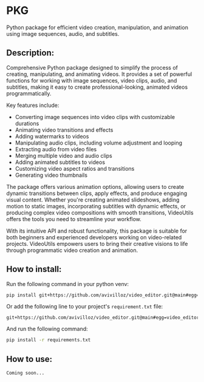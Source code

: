 # PKG

Python package for efficient video creation, manipulation, and animation using image sequences, audio, and subtitles.

## Description:

Comprehensive Python package designed to simplify the process of creating, manipulating, and animating videos. It provides a set of powerful functions for working with image sequences, video clips, audio, and subtitles, making it easy to create professional-looking, animated videos programmatically.

Key features include:
- Converting image sequences into video clips with customizable durations
- Animating video transitions and effects
- Adding watermarks to videos
- Manipulating audio clips, including volume adjustment and looping
- Extracting audio from video files
- Merging multiple video and audio clips
- Adding animated subtitles to videos
- Customizing video aspect ratios and transitions
- Generating video thumbnails

The package offers various animation options, allowing users to create dynamic transitions between clips, apply effects, and produce engaging visual content. Whether you're creating animated slideshows, adding motion to static images, incorporating subtitles with dynamic effects, or producing complex video compositions with smooth transitions, VideoUtils offers the tools you need to streamline your workflow.

With its intuitive API and robust functionality, this package is suitable for both beginners and experienced developers working on video-related projects. VideoUtils empowers users to bring their creative visions to life through programmatic video creation and animation.

## How to install:

Run the following command in your python venv:

```sh
pip install git+https://github.com/avivilloz/video_editor.git@main#egg=video_editor
```

Or add the following line to your project's `requirement.txt` file:

```
git+https://github.com/avivilloz/video_editor.git@main#egg=video_editor
```

And run the following command:

```sh
pip install -r requirements.txt
```

## How to use:

```python
Coming soon...
```